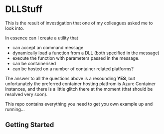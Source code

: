 # DLLStuff

This is the result of investigation that one of my colleagues asked me to look into.  

In essence can I create a utility that
* can accept an command message
* dynamically load a function from a DLL (both specified in the message)
* execute the function with parameters passed in the message.  
* can be containerised
* can be hosted on a number of container related platforms?

The answer to all the questions above is a resounding **YES**, but unfortunately the preferred container hosting platfrom is Azure Container Instances, and there is a little glitch there at the moment (that should be resolved very soon). 

This repo contains everything you need to get you own example up and running...

## Getting Started
